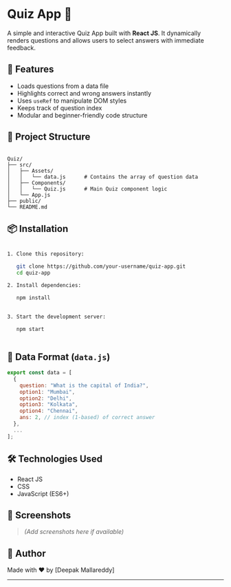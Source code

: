 
# Quiz App 🧠

A simple and interactive Quiz App built with **React JS**. It dynamically renders questions and allows users to select answers with immediate feedback.

## 🚀 Features

- Loads questions from a data file
- Highlights correct and wrong answers instantly
- Uses `useRef` to manipulate DOM styles
- Keeps track of question index
- Modular and beginner-friendly code structure

## 📁 Project Structure

```

Quiz/
├── src/
│   ├── Assets/
│   │   └── data.js      # Contains the array of question data
│   ├── Components/
│   │   └── Quiz.js      # Main Quiz component logic
│   └── App.js
├── public/
└── README.md

````

## 📦 Installation
   
````bash

1. Clone this repository:

   git clone https://github.com/your-username/quiz-app.git
   cd quiz-app

2. Install dependencies:

   npm install
   

3. Start the development server:

   npm start
   
````

## 🧠 Data Format (`data.js`)


```js
export const data = [
  {
    question: "What is the capital of India?",
    option1: "Mumbai",
    option2: "Delhi",
    option3: "Kolkata",
    option4: "Chennai",
    ans: 2, // index (1-based) of correct answer
  },
  ...
];
```

## 🛠️ Technologies Used

* React JS
* CSS
* JavaScript (ES6+)

## 📸 Screenshots

> *(Add screenshots here if available)*

## 🙌 Author

Made with ❤️ by \[Deepak Mallareddy]

---

```

